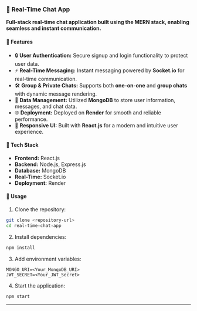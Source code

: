 ### 💬 **Real-Time Chat App**
**Full-stack real-time chat application built using the MERN stack, enabling seamless and instant communication.**

#### 🚀 **Features**
- 🔒 **User Authentication:** Secure signup and login functionality to protect user data.  
- ⚡ **Real-Time Messaging:** Instant messaging powered by **Socket.io** for real-time communication.  
- 🛠️ **Group & Private Chats:** Supports both **one-on-one** and **group chats** with dynamic message rendering.  
- 💾 **Data Management:** Utilized **MongoDB** to store user information, messages, and chat data.  
- 🌐 **Deployment:** Deployed on **Render** for smooth and reliable performance.  
- 📱 **Responsive UI:** Built with **React.js** for a modern and intuitive user experience.  

#### 🔧 **Tech Stack**
- **Frontend:** React.js  
- **Backend:** Node.js, Express.js  
- **Database:** MongoDB  
- **Real-Time:** Socket.io  
- **Deployment:** Render  

#### 📂 **Usage**
1. Clone the repository:  
```bash
git clone <repository-url>
cd real-time-chat-app
```
2. Install dependencies:  
```bash
npm install
```
3. Add environment variables:  
```
MONGO_URI=<Your_MongoDB_URI>  
JWT_SECRET=<Your_JWT_Secret>  
```
4. Start the application:  
```bash
npm start
```

---
